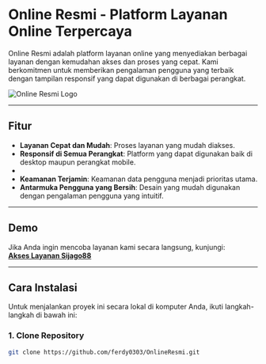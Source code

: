 # Online Resmi - Platform Layanan Online Terpercaya

Online Resmi adalah platform layanan online yang menyediakan berbagai layanan dengan kemudahan akses dan proses yang cepat. Kami berkomitmen untuk memberikan pengalaman pengguna yang terbaik dengan tampilan responsif yang dapat digunakan di berbagai perangkat.

![Online Resmi Logo](https://i.ibb.co/5WKSxjcV/he1256-1.png)

---

## Fitur
- **Layanan Cepat dan Mudah**: Proses layanan yang mudah diakses.
- **Responsif di Semua Perangkat**: Platform yang dapat digunakan baik di desktop maupun perangkat mobile.
- <meta name="google-site-verification" content="AVpjDlKWbby5LZeQLtK65SPaH008pSLDULOkGzp5mIU" />
- **Keamanan Terjamin**: Keamanan data pengguna menjadi prioritas utama.
- **Antarmuka Pengguna yang Bersih**: Desain yang mudah digunakan dengan pengalaman pengguna yang intuitif.

---

## Demo

Jika Anda ingin mencoba layanan kami secara langsung, kunjungi:  
[**Akses Layanan Sijago88**](https://adskita.link/sijago88)

---

## Cara Instalasi

Untuk menjalankan proyek ini secara lokal di komputer Anda, ikuti langkah-langkah di bawah ini:

### 1. Clone Repository
```bash
git clone https://github.com/ferdy0303/OnlineResmi.git
